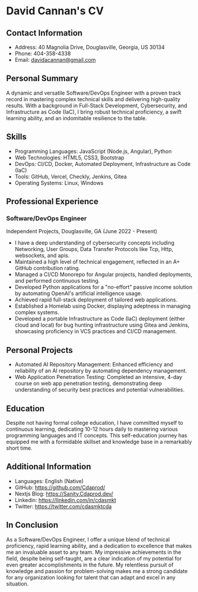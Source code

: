 # David Cannan's CV

## Contact Information

- Address: 40 Magnolia Drive, Douglasville, Georgia, US 30134
- Phone: 404-358-4338
- Email: davidacannan@gmail.com

## Personal Summary

A dynamic and versatile Software/DevOps Engineer with a proven track record in mastering complex technical skills and delivering high-quality results. With a background in Full-Stack Development, Cybersecurity, and Infrastructure as Code (IaC), I bring robust technical proficiency, a swift learning ability, and an indomitable resilience to the table.

## Skills

- Programming Languages: JavaScript (Node.js, Angular), Python
- Web Technologies: HTML5, CSS3, Bootstrap
- DevOps: CI/CD, Docker, Automated Deployment, Infrastructure as Code (IaC)
- Tools: GitHub, Vercel, Checkly, Jenkins, Gitea
- Operating Systems: Linux, Windows

## Professional Experience

### Software/DevOps Engineer
Independent Projects, Douglasville, GA (June 2022 - Present)

- I have a deep understanding of cybersecurity concepts including Networking, User Groups, Data Transfer Protocols like Tcp, Http, websockets, and apis.
- Maintained a high level of technical engagement, reflected in an A+ GitHub contribution rating.
- Managed a CI/CD Monorepo for Angular projects, handled deployments, and performed continuous testing.
- Developed Python applications for a "no-effort" passive income solution by automating OpenAI's artificial intelligence usage.
- Achieved rapid full-stack deployment of tailored web applications.
- Established a Homelab using Docker, displaying adeptness in managing complex systems.
- Developed a portable Infrastructure as Code (IaC) deployment (either cloud and local) for bug hunting infrastructure using Gitea and Jenkins, showcasing proficiency in VCS practices and CI/CD management.

## Personal Projects

- Automated AI Repository Management: Enhanced efficiency and reliability of an AI repository by automating dependency management.
- Web Application Penetration Testing: Completed an intensive, 4-day course on web app penetration testing, demonstrating deep understanding of security best practices and potential vulnerabilities.

## Education

Despite not having formal college education, I have committed myself to continuous learning, dedicating 10-12 hours daily to mastering various programming languages and IT concepts. This self-education journey has equipped me with a formidable skillset and knowledge base in a remarkably short time.

## Additional Information

- Languages: English (Native)
- GitHub: https://github.com/Cdaprod/
- Nextjs Blog: https://Sanity.Cdaprod.dev/
- Linkedin: https://linkedin.com/in/cdasmkt
- Twitter: https://twitter.com/cdasmktcda

## In Conclusion

As a Software/DevOps Engineer, I offer a unique blend of technical proficiency, rapid learning ability, and a dedication to excellence that makes me an invaluable asset to any team. My impressive achievements in the field, despite being self-taught, are a clear indication of my potential for even greater accomplishments in the future. My relentless pursuit of knowledge and passion for problem-solving makes me a strong candidate for any organization looking for talent that can adapt and excel in any situation.

